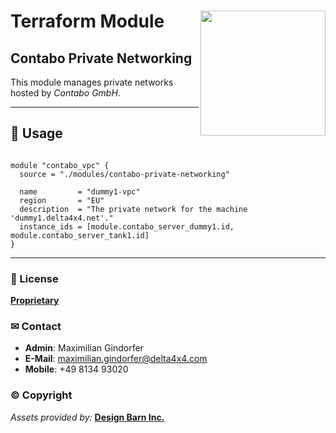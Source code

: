 # Terraform Module <img src="../resources/assets/vendor/terraform/Terraform_VerticalLogo_ColorWhite_RGB.png" width="200" align="right" />

## Contabo Private Networking

This module manages private networks hosted by _Contabo GmbH_.

---

## 🚧 Usage

```hcl

module "contabo_vpc" {
  source = "./modules/contabo-private-networking"

  name         = "dummy1-vpc"
  region       = "EU"
  description  = "The private network for the machine 'dummy1.delta4x4.net'."
  instance_ids = [module.contabo_server_dummy1.id, module.contabo_server_tank1.id]
}

```

---

### 📜 License

**[Proprietary](./LICENSE)**

### ✉ Contact

- **Admin**: Maximilian Gindorfer
- **E-Mail**: [maximilian.gindorfer@delta4x4.com](mailto:maximilian.gindorfer@delta4x4.com)
- **Mobile**: +49 8134 93020

### © Copyright

_Assets provided by:_ **[Design Barn Inc.](https://iconscout.com)**
